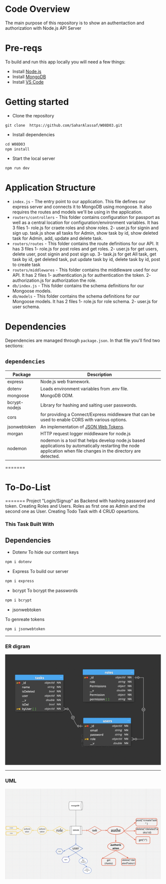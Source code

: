 # Code Overview
The main purpose of this repository is to show an authentaction and authorization with Node.js API Server 

# Pre-reqs
To build and run this app locally you will need a few things:
- Install [Node.js](https://nodejs.org/en/)
- Install [MongoDB](https://docs.mongodb.com/manual/installation/)
- Install [VS Code](https://code.visualstudio.com/)

# Getting started
- Clone the repository
```
git clone  https://github.com/SaharAlassaf/W08D03.git 
```
- Install dependencies
```
cd W08D03
npm install
```
- Start the local server
```
npm run dev
```

# Application Structure

- `index.js` - The entry point to our application. This file defines our express server and connects it to MongoDB using mongoose. It also requires the routes and models we'll be using in the application.
- `routers/controllers` - This folder contains configuration for passport as well as a central location for configuration/environment variables. It has 3 files 1- role.js for craete roles and show roles. 2- user.js for signin and sign up. task.js show all tasks for Admin, show task by id, show deleted task for Admin, add, update and delete task.
- `routers/routes` - This folder contains the route definitions for our API. It has 3 files 1- role.js for post roles and get roles. 2- user.js for get users, delete user, post signin and post sign up. 3- task.js for get All task, get task by id, get deleted task, put update task by id, delete task by id, post to create task
- `routers/middlewares` - This folder contains the middleware used for our API. It has 2 files 1- authentication.js for authentication the token. 2- authorization.js for authorization the role.
- `db/index.js` - This folder contains the schema definitions for our Mongoose models.
- `db/models` - This folder contains the schema definitions for our Mongoose models. It has 2 files 1- role.js for role schema. 2- user.js for user schema.

# Dependencies
Dependencies are managed through `package.json`.
In that file you'll find two sections:

## `dependencies`

| Package                         | Description                                                                             |
| ------------------------------- | --------------------------------------------------------------------------------------- |
| express                         | Node.js web framework.                                                                  |
| dotenv                          | Loads environment variables from .env file.                                             |
| mongoose                        | MongoDB ODM.                                                                            |
| bcrypt-nodejs                   | Library for hashing and salting user passwords.                                         |
| cors                           |  for providing a Connect/Express middleware that can be used to enable CORS with various options.                                                                                                                    |
| jsonwebtoken                   | An implementation of [JSON Web Tokens](https://datatracker.ietf.org/doc/html/rfc7519).   |
| morgan                        | HTTP request logger middleware for node.js                                                |
| nodemon                        | nodemon is a tool that helps develop node.js based applications by automatically restarting the node application when file changes in the directory are detected.                                                                                      |
=======
# To-Do-List
=======
Project "Login/Signup" as Backend with hashing password and token.
Creating Roles and Users.
Roles as first one as Admin and the second one as User.
Creating Todo Task with 4 CRUD opeartions.


### This Task Built With

## Dependencies

- Dotenv
  To hide our content keys

```bash
npm i dotenv
```

- Express
  To build our server

```bash
npm i express
```

- bcrypt
  To bcrypt the passwords

```bash
npm i bcrypt
```

- jsonwebtoken

 To genreate tokens

```bash
npm i jsonwebtoken
```
---
### ER digram 
![Untitled Workspace (3)](https://github.com/MeeadAlotaibi/W08D03/blob/main/Screen%20Shot%201443-05-04%20at%204.24.45%20PM.png
)


--- 
### UML 


![Untitled Workspace (3)](https://github.com/MeeadAlotaibi/W08D03/blob/main/Screen%20Shot%201443-05-05%20at%202.20.50%20AM.png
)
